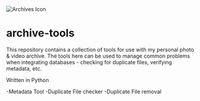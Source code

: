 ![Archives Icon](https://upload.wikimedia.org/wikipedia/commons/d/d5/TK_archive_icon.svg)
# archive-tools
 This repository contains a collection of tools for use with my personal photo & video archive. The tools here can be used to manage common problems when integrating databases - checking for duplicate files, verifying metadata, etc.

Written in Python

-Metadata Tool
-Duplicate File checker
-Duplicate File removal
